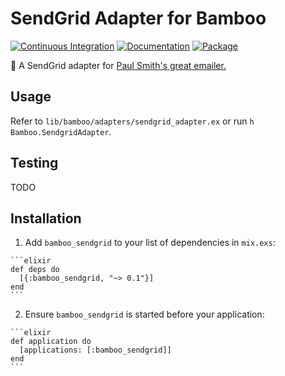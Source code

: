 # SendGrid Adapter for Bamboo

[![Continuous Integration](https://img.shields.io/travis/mtwilliams/bamboo-sendgrid/master.svg)](https://travis-ci.org/mtwilliams/bamboo-sendgrid)
[![Documentation](http://inch-ci.org/github/mtwilliams/bamboo-sendgrid.svg)](http://inch-ci.org/github/mtwilliams/bamboo-sendgrid)
[![Package](https://img.shields.io/hexpm/dt/bamboo_sendgrid.svg)](https://hex.pm/packages/bamboo_sendgrid)

:bamboo: A SendGrid adapter for [Paul Smith's great emailer.](https://github.com/paulcsmith/bamboo)

## Usage

Refer to `lib/bamboo/adapters/sendgrid_adapter.ex` or run `h Bamboo.SendgridAdapter`.

## Testing

TODO

## Installation

  1. Add `bamboo_sendgrid` to your list of dependencies in `mix.exs`:

    ```elixir
    def deps do
      [{:bamboo_sendgrid, "~> 0.1"}]
    end
    ```

  2. Ensure `bamboo_sendgrid` is started before your application:

    ```elixir
    def application do
      [applications: [:bamboo_sendgrid]]
    end
    ```
